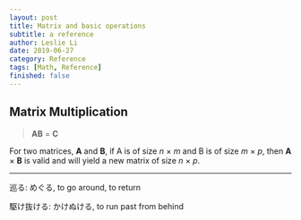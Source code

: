 ```yaml
---
layout: post
title: Matrix and basic operations
subtitle: a reference
author: Leslie Li
date: 2019-06-27
category: Reference
tags: [Math, Reference]
finished: false
---
```


## Matrix Multiplication

> **AB** = **C**

For two matrices, **A** and **B**, if A is of size *n* × *m* and B is of size
 *m* × *p*, then **A** × **B** is valid and will yield a new matrix of size *n* × *p*.







***

巡る: めぐる, to go around, to return

駆け抜ける: かけぬける, to run past from behind



